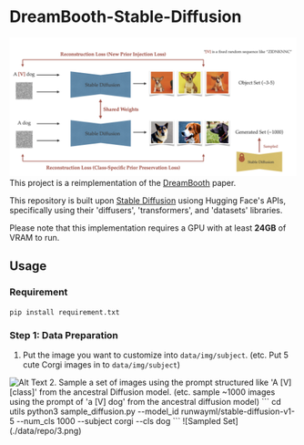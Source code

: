 # DreamBooth-Stable-Diffusion
![DreamBooth](./data/repo/1.png)
This project is a reimplementation of the [DreamBooth](https://arxiv.org/abs/2208.12242) paper.

This repository is built upon [Stable Diffusion](https://github.com/CompVis/stable-diffusion) usiong Hugging Face's APIs, specifically using their 'diffusers', 'transformers', and 'datasets' libraries.

Please note that this implementation requires a GPU with at least **24GB** of VRAM to run. 

## Usage
### Requirement
```
pip install requirement.txt
```

### Step 1: Data Preparation
1. Put the image you want to customize into `data/img/subject`. (etc. Put 5 cute Corgi images in to `data/img/subject`)
<img src="./path/to/2.png" alt="Alt Text" width="400" height="300">
2. Sample a set of images using the prompt structured like 'A [V] [class]' from the ancestral Diffusion model. (etc. sample ~1000 images using the prompt of 'a [V] dog' from the ancestral diffusion model)
```
cd utils
python3 sample_diffusion.py --model_id runwayml/stable-diffusion-v1-5
                            --num_cls 1000
                            --subject corgi
                            --cls dog
```
![Sampled Set](./data/repo/3.png)
